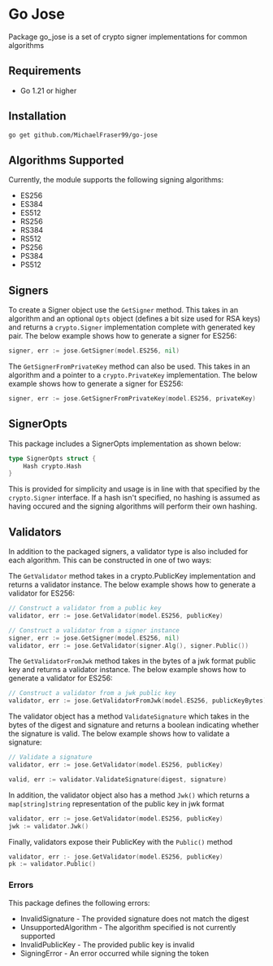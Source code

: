 # Go Jose
Package go_jose is a set of crypto signer implementations for common algorithms

## Requirements
- Go 1.21 or higher

## Installation
```bash
go get github.com/MichaelFraser99/go-jose
```

## Algorithms Supported
Currently, the module supports the following signing algorithms:
- ES256
- ES384
- ES512
- RS256
- RS384
- RS512
- PS256
- PS384
- PS512

## Signers
To create a Signer object use the `GetSigner` method. This takes in an algorithm and an optional `Opts` object (defines a bit size used for RSA keys) and returns a `crypto.Signer` implementation complete with generated key pair. The below example shows how to generate a signer for ES256:
```go
signer, err := jose.GetSigner(model.ES256, nil)
```

The `GetSignerFromPrivateKey` method can also be used. This takes in an algorithm and a pointer to a `crypto.PrivateKey` implementation. The below example shows how to generate a signer for ES256:
```go
signer, err := jose.GetSignerFromPrivateKey(model.ES256, privateKey)
```

## SignerOpts
This package includes a SignerOpts implementation as shown below:
```go
type SignerOpts struct {
	Hash crypto.Hash
}
```
This is provided for simplicity and usage is in line with that specified by the `crypto.Signer` interface. If a hash isn't specified, no hashing is assumed as having occured and the signing algorithms will perform their own hashing.

## Validators
In addition to the packaged signers, a validator type is also included for each algorithm. This can be constructed in one of two ways:

The `GetValidator` method takes in a crypto.PublicKey implementation and returns a validator instance. The below example shows how to generate a validator for ES256:
```go
// Construct a validator from a public key
validator, err := jose.GetValidator(model.ES256, publicKey)

// Construct a validator from a signer instance
signer, err := jose.GetSigner(model.ES256, nil)
validator, err := jose.GetValidator(signer.Alg(), signer.Public())
```

The `GetValidatorFromJwk` method takes in the bytes of a jwk format public key and returns a validator instance. The below example shows how to generate a validator for ES256:
```go
// Construct a validator from a jwk public key
validator, err := jose.GetValidatorFromJwk(model.ES256, publicKeyBytes)
```

The validator object has a method `ValidateSignature` which takes in the bytes of the digest and signature and returns a boolean indicating whether the signature is valid. The below example shows how to validate a signature:
```go
// Validate a signature
validator, err := jose.GetValidator(model.ES256, publicKey)

valid, err := validator.ValidateSignature(digest, signature)
```

In addition, the validator object also has a method `Jwk()` which returns a `map[string]string` representation of the public key in jwk format
```go
validator, err := jose.GetValidator(model.ES256, publicKey)
jwk := validator.Jwk()
```

Finally, validators expose their PublicKey with the `Public()` method
```go
validator, err :- jose.GetValidator(model.ES256, publicKey)
pk := validator.Public()
```

### Errors
This package defines the following errors:
- InvalidSignature - The provided signature does not match the digest
- UnsupportedAlgorithm - The algorithm specified is not currently supported
- InvalidPublicKey - The provided public key is invalid
- SigningError - An error occurred while signing the token

